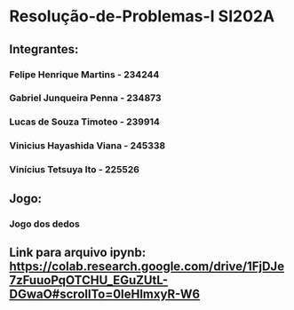 # Resolução-de-Problemas-I SI202A

## Integrantes:
### Felipe Henrique Martins - 234244
### Gabriel Junqueira Penna - 234873
### Lucas de Souza Timoteo - 239914
### Vinicius Hayashida Viana - 245338
### Vinícius Tetsuya Ito - 225526

## Jogo:
### Jogo dos dedos

## Link para arquivo ipynb: https://colab.research.google.com/drive/1FjDJe7zFuuoPqOTCHU_EGuZUtL-DGwaO#scrollTo=0IeHlmxyR-W6
